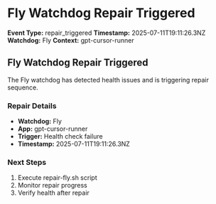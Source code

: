 # Fly Watchdog Repair Triggered

**Event Type:** repair_triggered
**Timestamp:** 2025-07-11T19:11:26.3NZ
**Watchdog:** Fly
**Context:** gpt-cursor-runner


## Fly Watchdog Repair Triggered

The Fly watchdog has detected health issues and is triggering repair sequence.

### Repair Details
- **Watchdog:** Fly
- **App:** gpt-cursor-runner
- **Trigger:** Health check failure
- **Timestamp:** 2025-07-11T19:11:26.3NZ

### Next Steps
1. Execute repair-fly.sh script
2. Monitor repair progress
3. Verify health after repair


